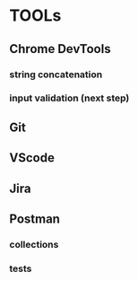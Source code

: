 # TOOLs

## Chrome DevTools
### string concatenation
### input validation (next step)

## Git
## VScode
## Jira

## Postman
### collections
### tests
